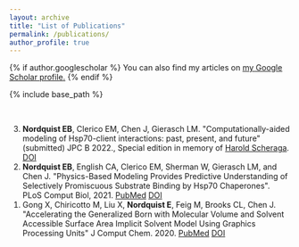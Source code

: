 ```yaml
---
layout: archive
title: "List of Publications"
permalink: /publications/
author_profile: true
---
```


{% if author.googlescholar %}
  You can also find my articles on <u><a href="{{author.googlescholar}}">my Google Scholar profile</a>.</u>
{% endif %}

{% include base_path %}

<!--- reverse ordered list in html, not an 'easy' way to do this in markdown -->
<br>
<ol reversed>
<li>
<b>Nordquist EB</b>, Clerico EM, Chen J, Gierasch LM. "Computationally-aided modeling of Hsp70-client interactions: past, present, and future" (submitted) JPC B 2022., Special edition in memory of <a href="https://en.wikipedia.org/wiki/Harold_Scheraga">Harold Scheraga</a>.
<a href="">DOI</a>
</li>


<li>
<b>Nordquist EB</b>, English CA, Clerico EM, Sherman W, Gierasch LM, and Chen J. "Physics-Based Modeling Provides Predictive Understanding of Selectively Promiscuous Substrate Binding by Hsp70 Chaperones". PLoS Comput Biol, 2021.
<a href="https://pubmed.ncbi.nlm.nih.gov/34735438/">PubMed</a>
<a href="https://doi.org/10.1371/journal.pcbi.1009567">DOI</a>
</li>

<li>
Gong X, Chiricotto M, Liu X, <b>Nordquist E</b>, Feig M, Brooks CL, Chen J. "Accelerating the Generalized Born with Molecular Volume and Solvent Accessible Surface Area Implicit Solvent Model Using Graphics Processing Units" J Comput Chem. 2020. 
<a href="https://pubmed.ncbi.nlm.nih.gov/31875339/">PubMed</a>
<a href="https://doi.org/10.1002/jcc.26133">DOI</a>
</li>

</ol>

